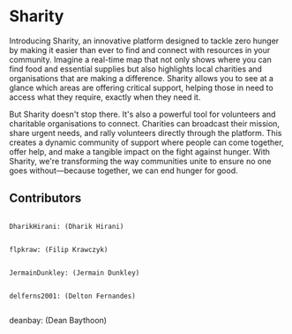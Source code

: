 
# Sharity
Introducing Sharity, an innovative platform designed to tackle zero hunger by making it easier than ever to find and connect with resources in your community. Imagine a real-time map that not only shows where you can find food and essential supplies but also highlights local charities and organisations that are making a difference. Sharity allows you to see at a glance which areas are offering critical support, helping those in need to access what they require, exactly when they need it.

But Sharity doesn't stop there. It's also a powerful tool for volunteers and charitable organisations to connect. Charities can broadcast their mission, share urgent needs, and rally volunteers directly through the platform. This creates a dynamic community of support where people can come together, offer help, and make a tangible impact on the fight against hunger. With Sharity, we're transforming the way communities unite to ensure no one goes without—because together, we can end hunger for good.


## Contributors
```

DharikHirani: (Dharik Hirani) 
```

```

flpkraw: (Filip Krawczyk) 
```

```

JermainDunkley: (Jermain Dunkley) 
```

```

delferns2001: (Delton Fernandes) 
```


```

```
deanbay: (Dean Baythoon) 
```
